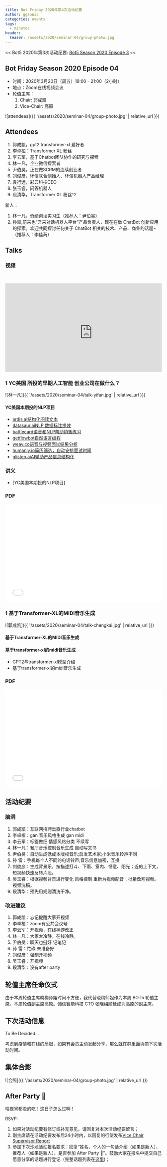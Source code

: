 ```yaml
---
title: Bot Friday 2020年第4次活动纪要
author: ggsonic
categories: events
tags:
  - minutes
header:
  teaser: /assets/2020/seminar-04/group-photo.jpg
---
```


<< Bot5 2020年第3次活动纪要: [Bot5 Season 2020 Episode 3](https://bot5.ml/events/seminar-minutes-2020-03) <<

## Bot Friday Season 2020 Episode 04

- 时间：2020年3月20日（周五）19:00 - 21:00（2小时）
- 地点：Zoom在线视频会议
- 轮值主席：
    1. Chair: 郭成凯
    1. Vice-Chair: 高原

![attendees]({{ '/assets/2020/seminar-04/group-photo.jpg' | relative_url }})

## Attendees

1. 郭成凯，gpt2 transformer-xl 爱好者
1. [李卓桓](/people/huan/)：Transformer XL 粉丝
1. 李云军，基于Chatbot团队协作的研究与探索
1. 林一凡，企业微信探索者
1. 尹伯昊，正在做SCRM的连续创业者
1. 刘俊彦，环信联合创始人、环信机器人产品经理
1. 袁行远，彩云科技CEO
1. 张玉睿，问答机器人
1. 段清华，Transformer XL 粉丝^2

新人：

1. 林一凡，奇绩创坛实习生（推荐人：尹伯昊）
1. 孙雷,前来也“吾来对话机器人平台“产品负责人，现在在做 ChatBot 创新应用的探索。欢迎共同探讨任何关于 ChatBot 相关的技术、产品、商业的话题~（推荐人：李佳芮）

## Talks

### 视频

<div class="video-container" style="
    position: relative;
    padding-bottom:56.25%;
    padding-top:30px;
    height:0;
    overflow:hidden;
">
  <iframe width="560" height="315"
    src="https://www.youtube.com/embed/Bol8CcYlByI"
    frameborder="0"
    allow="accelerometer; autoplay; encrypted-media; gyroscope; picture-in-picture"
    allowfullscreen
  ></iframe>
</div>

### 1 YC美国 所投的早期人工智能 创业公司在做什么？

![林一凡]({{ '/assets/2020/seminar-04/talk-yifan.jpg' | relative_url }})

#### YC美国本期投的NLP项目

- [ardis.ai结构化阅读文本](https://www.ardis.ai/)
- [datasaur.aiNLP 数据标注提效](https://datasaur.ai/)
- [battlecard语音和NLP帮助销售练习](https://battlecard.com/)
- [getflowbot自然语言编程](https://www.getflowbot.com/)
- [weav.co语音与视频面试结果分析](https://www.weav.co/ )
- [humanly.io简历筛选，自动安排面试时间](https://humanly.io/)
- [glisten.aiAI辅助产品信息结构化](https://www.glisten.ai/)

### 讲义

- [YC美国本期投的NLP项目]

### PDF

<div class="video-container" style="
    position: relative;
    padding-bottom:56.25%;
    padding-top:30px;
    height:0;
    overflow:hidden;
">
  <iframe
    src='{{ '/assets/js/viewer-js/#/assets/2020/seminar-04/talk-yifan-slides.pdf' | relative_url }}'
    width='560'
    height='315'
    allowfullscreen
    webkitallowfullscreen
    frameborder="0"
    style="
      position: absolute;
      top:0;
      left:0;
      width:100%;
      height:100%;
    "
  ></iframe>
</div>

### 1 基于Transformer-XL的MIDI音乐生成

![郭成凯]({{ '/assets/2020/seminar-04/talk-chengkai.jpg' | relative_url }})

#### 基于Transformer-XL的MIDI音乐生成

#### 基于transformer-xl的midi音乐生成

- GPT2与transformer-xl模型介绍
- 基于transformer-xl的midi音乐生成

### PDF

<div class="video-container" style="
    position: relative;
    padding-bottom:56.25%;
    padding-top:30px;
    height:0;
    overflow:hidden;
">
  <iframe
    src='{{ '/assets/js/viewer-js/#/assets/2020/seminar-04/talk-chengkai-slides.pdf' | relative_url }}'
    width='560'
    height='315'
    allowfullscreen
    webkitallowfullscreen
    frameborder="0"
    style="
      position: absolute;
      top:0;
      left:0;
      width:100%;
      height:100%;
    "
  ></iframe>
</div>

## 活动纪要

### 脑洞

1. 郭成凯：互联网招聘垂直行业chatbot
1. 李卓桓：gan 音乐风格生成 gan midi
1. 李云军：标签做细 情感风格分类 不续写
1. 林一凡：餐厅音乐控制音乐生成 自动写文书
1. 尹伯昊：自动生成低成本版权音乐;启发艺术家;小米音乐铃声不同
1. 孙  雷：手机每个人不同的电话铃声;音乐信息加密，互换
1. 刘俊彦：生成背景乐，按描述打斗、下雨、室内、惬意、阳光；近的上下文，短视频快速反转片段。
1. 吴玉睿：根据视频背景进行变化 风格控制 重新为视频配音；批量改短视频。视频洗稿。
1. 段清华：预先用规则清洗干净。

### 改进建议

1. 郭成凯：忘记提醒大家开视频
1. 李卓桓：zoom有公共会议号
1. 李云军：开视频，在线神游改正
1. 林一凡：大家太冷静，在线冷静。
1. 尹伯昊：聊天也挺好 记笔记
1. 孙  雷：忙碌 未准备好
1. 刘俊彦：强制开视频
1. 吴玉睿：开视频
1. 段清华：没有after party

## 轮值主席任命仪式

由于本周轮值主席晓梅师姐时间不方便，我代替晓梅师姐作为本周 BOT5 轮值主席。本周轮值副主席高原。伽信智能科技 CTO 张晓梅顺延成为高原的副主席。

## 下次活动信息

To Be Decided...

考虑到疫情和在线的局限，如果有会员主动发起分享，那么就在群里面协商下次活动时间。

## 集体合影

![合照]({{ '/assets/2020/seminar-04/group-photo.jpg' | relative_url }})

## After Party 🍻

啥夜宵都没的吃！这日子怎么过啊！

RSVP:

1. 如果对活动纪要有修订或补充意见，请回复对本次活动纪要留言；
1. 副主席请在活动纪要发布后24小时内，以回复的行使发布[Vice Chair Supervisor Report](/manuals/chair/#vice-chair-supervisor-report)
1. 参加下次沙龙活动报名要求：回复“姓名、个人的一句话介绍（如果是新人）、推荐人（如果是新人）、是否参加 After Party 🍻”。鼓励大家在报名中提交自己愿意分享的话题进行登记（完整话题列表在[这里](https://www.bot5.ml/talks/))；
